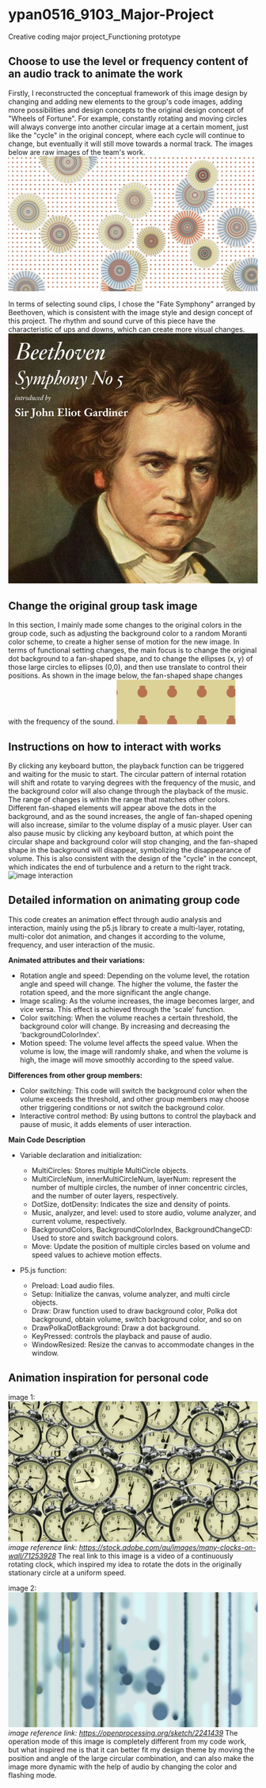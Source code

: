 # ypan0516_9103_Major-Project
Creative coding major project_Functioning prototype

## Choose to use the level or frequency content of an audio track to animate the work
Firstly, I reconstructed the conceptual framework of this image design by changing and adding new elements to the group's code images, adding more possibilities and design concepts to the original design concept of "Wheels of Fortune". For example, constantly rotating and moving circles will always converge into another circular image at a certain moment, just like the "cycle" in the original concept, where each cycle will continue to change, but eventually it will still move towards a normal track. The images below are raw images of the team's work.
![group work image](readmeimages/Image2.png)


In terms of selecting sound clips, I chose the "Fate Symphony" arranged by Beethoven, which is consistent with the image style and design concept of this project. The rhythm and sound curve of this piece have the characteristic of ups and downs, which can create more visual changes.
![Symphony No.5 by Beethoven](readmeimages/Image1.jpg)

## Change the original group task image
In this section, I mainly made some changes to the original colors in the group code, such as adjusting the background color to a random Moranti color scheme, to create a higher sense of motion for the new image. In terms of functional setting changes, the main focus is to change the original dot background to a fan-shaped shape, and to change the ellipses (x, y) of those large circles to ellipses (0,0), and then use translate to control their positions. As shown in the image below, the fan-shaped shape changes with the frequency of the sound.
![group work changed](readmeimages/Image3.png)

## Instructions on how to interact with works
By clicking any keyboard button, the playback function can be triggered and waiting for the music to start. The circular pattern of internal rotation will shift and rotate to varying degrees with the frequency of the music, and the background color will also change through the playback of the music. The range of changes is within the range that matches other colors. Different fan-shaped elements will appear above the dots in the background, and as the sound increases, the angle of fan-shaped opening will also increase, similar to the volume display of a music player. 
User can also pause music by clicking any keyboard button, at which point the circular shape and background color will stop changing, and the fan-shaped shape in the background will disappear, symbolizing the disappearance of volume. This is also consistent with the design of the "cycle" in the concept, which indicates the end of turbulence and a return to the right track.
![image interaction](readmeimages/image4.gif)

## Detailed information on animating group code
This code creates an animation effect through audio analysis and interaction, mainly using the p5.js library to create a multi-layer, rotating, multi-color dot animation, and changes it according to the volume, frequency, and user interaction of the music. 

**Animated attributes and their variations:**
- Rotation angle and speed: Depending on the volume level, the rotation angle and speed will change. The higher the volume, the faster the rotation speed, and the more significant the angle change.
- Image scaling: As the volume increases, the image becomes larger, and vice versa. This effect is achieved through the 'scale' function.
- Color switching: When the volume reaches a certain threshold, the background color will change. By increasing and decreasing the 'backgroundColorIndex'.
- Motion speed: The volume level affects the speed value. When the volume is low, the image will randomly shake, and when the volume is high, the image will move smoothly according to the speed value.

**Differences from other group members:**
- Color switching: This code will switch the background color when the volume exceeds the threshold, and other group members may choose other triggering conditions or not switch the background color.
- Interactive control method: By using buttons to control the playback and pause of music, it adds elements of user interaction.

**Main Code Description**
- Variable declaration and initialization:
  - MultiCircles: Stores multiple MultiCircle objects.
  - MultiCircleNum, innerMultiCircleNum, layerNum: represent the number of multiple circles, the number of inner concentric circles, and the number of outer layers, respectively.
  - DotSize, dotDensity: Indicates the size and density of points.
  - Music, analyzer, and level: used to store audio, volume analyzer, and current volume, respectively.
  - BackgroundColors, BackgroundColorIndex, BackgroundChangeCD: Used to store and switch background colors.
  - Move: Update the position of multiple circles based on volume and speed values to achieve motion effects.

- P5.js function:
  - Preload: Load audio files.
  - Setup: Initialize the canvas, volume analyzer, and multi circle objects.
  - Draw: Draw function used to draw background color, Polka dot background, obtain volume, switch background color, and so on
  - DrawPolkaDotBackground: Draw a dot background.
  - KeyPressed: controls the playback and pause of audio.
  - WindowResized: Resize the canvas to accommodate changes in the window.

## Animation inspiration for personal code
image 1: ![inspiration image1](readmeimages/image5.webp)
*image reference link: https://stock.adobe.com/au/images/many-clocks-on-wall/71253928*
The real link to this image is a video of a continuously rotating clock, which inspired my idea to rotate the dots in the originally stationary circle at a uniform speed.

image 2: ![inspiration image2](readmeimages/image6.png)
*image reference link: https://openprocessing.org/sketch/2241439*
The operation mode of this image is completely different from my code work, but what inspired me is that it can better fit my design theme by moving the position and angle of the large circular combination, and can also make the image more dynamic with the help of audio by changing the color and flashing mode. 











